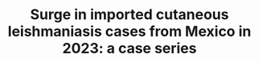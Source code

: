 ---
title: "Surge in imported cutaneous leishmaniasis cases from Mexico in 2023: a case series"
journal: "J Travel Med"
year: 2024
volume: 138
DOI: 10.1093/jtm/taae051
pmid: 38578988
authorslist:
 -  author: Equihua Martinez G
 -  author: Moreno-Del Castillo MC
 -  author: Lindner AK
 -  author: Gargala G
 -  author: Cessot G
 -  author: van de Werve C
 -  author: Caumes E
 -  author: Harms G
 -  author: Aurbach U
 -  author: Kampmann B
 -  author: Buffet P
 -  author: Melenotte C
---